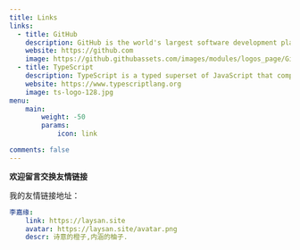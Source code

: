 ```yaml
---
title: Links
links:
  - title: GitHub
    description: GitHub is the world's largest software development platform.
    website: https://github.com
    image: https://github.githubassets.com/images/modules/logos_page/GitHub-Mark.png
  - title: TypeScript
    description: TypeScript is a typed superset of JavaScript that compiles to plain JavaScript.
    website: https://www.typescriptlang.org
    image: ts-logo-128.jpg
menu:
    main: 
        weight: -50
        params:
            icon: link

comments: false
---
```



**欢迎留言交换友情链接**

我的友情链接地址：

```yaml
李嘉缘:
    link: https://laysan.site
    avatar: https://laysan.site/avatar.png
    descr: 诗意的橙子,内涵的柚子.
```